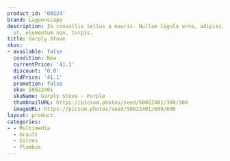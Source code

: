 ```yaml
---
product_id: '00224'
brand: Lagoonscape
description: In convallis tellus a mauris. Nullam ligula urna, adipiscing nec, iaculis
  ut, elementum non, turpis.
title: Garply Stove
skus:
- available: false
  condition: New
  currentPrice: '41.1'
  discount: '0.0'
  oldPrice: '41.1'
  promotion: false
  sku: S0022401
  skuName: Garply Stove - Purple
  thumbnailURL: https://picsum.photos/seed/S0022401/300/300
  imageURL: https://picsum.photos/seed/S0022401/600/600
layout: product
categories:
- - Multimedia
  - Grault
  - Girzes
  - Plumbus
---
```

